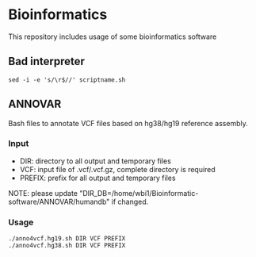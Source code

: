 # Bioinformatics
This repository includes usage of some bioinformatics software

## Bad interpreter  
```
sed -i -e 's/\r$//' scriptname.sh
```

## ANNOVAR
Bash files to annotate VCF files based on hg38/hg19 reference assembly.

### Input
- DIR: directory to all output and temporary files
- VCF: input file of .vcf/.vcf.gz, complete directory is required
- PREFIX: prefix for all output and temporary files

NOTE: please update "DIR_DB=/home/wbi1/Bioinformatic-software/ANNOVAR/humandb" if changed.
### Usage
```
./anno4vcf.hg19.sh DIR VCF PREFIX
./anno4vcf.hg38.sh DIR VCF PREFIX
```
